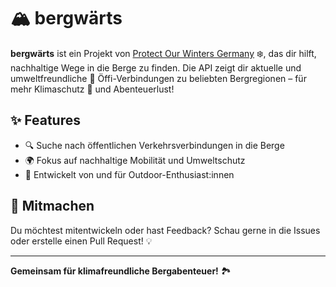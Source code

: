 # 🏔️ bergwärts

**bergwärts** ist ein Projekt von [Protect Our Winters Germany](https://protectourwinters.de) ❄️, das dir hilft, nachhaltige Wege in die Berge zu finden. Die API zeigt dir aktuelle und umweltfreundliche 🚆 Öffi-Verbindungen zu beliebten Bergregionen – für mehr Klimaschutz 🌱 und Abenteuerlust!

## ✨ Features

- 🔍 Suche nach öffentlichen Verkehrsverbindungen in die Berge
- 🌍 Fokus auf nachhaltige Mobilität und Umweltschutz
- 🧗 Entwickelt von und für Outdoor-Enthusiast:innen

## 🤝 Mitmachen

Du möchtest mitentwickeln oder hast Feedback? Schau gerne in die Issues oder erstelle einen Pull Request! 💡

---

**Gemeinsam für klimafreundliche Bergabenteuer!** 🏞️